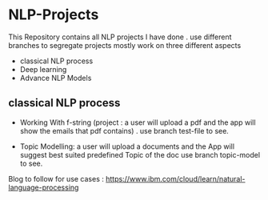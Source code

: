 # NLP-Projects
This Repository contains all NLP projects I have done .
use different branches to segregate projects 
mostly work on three different aspects

* classical NLP process
* Deep learning
* Advance NLP Models

## classical NLP process

* Working With f-string (project : a user will upload a pdf and the app will show the emails that pdf contains) . use 
branch test-file to see.

* Topic Modelling: a user will upload a documents and the App will suggest best suited predefined Topic of the doc
use branch topic-model to see.

Blog to follow for use cases : https://www.ibm.com/cloud/learn/natural-language-processing
